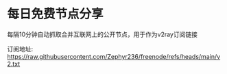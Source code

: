 # 每日免费节点分享
每隔10分钟自动抓取合并互联网上的公开节点，用于作为v2ray订阅链接

订阅地址: https://raw.githubusercontent.com/Zephyr236/freenode/refs/heads/main/v2.txt
